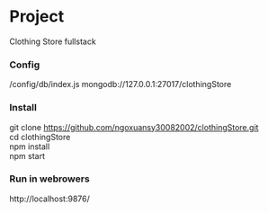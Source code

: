 # Project

Clothing Store fullstack

### Config

/config/db/index.js
mongodb://127.0.0.1:27017/clothingStore

### Install

git clone https://github.com/ngoxuansy30082002/clothingStore.git <br/>
cd clothingStore <br/>
npm install <br/>
npm start <br/>

### Run in webrowers

http://localhost:9876/
